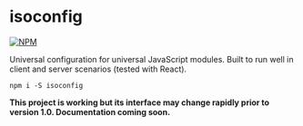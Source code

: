 # isoconfig

[![NPM](https://nodei.co/npm/isoconfig.png?stars=true&downloads=true)](https://nodei.co/npm/isoconfig/)


Universal configuration for universal JavaScript modules. Built to run well in client and server scenarios (tested with React).


`npm i -S isoconfig`


**This project is working but its interface may change rapidly prior to version 1.0.  Documentation coming soon.**
